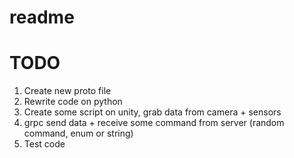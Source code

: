 # readme

# TODO

1. Create new proto file
2. Rewrite code on python
3. Create some script on unity, grab data from camera + sensors
4. grpc send data + receive some command from server (random command, enum or string)
5. Test code

